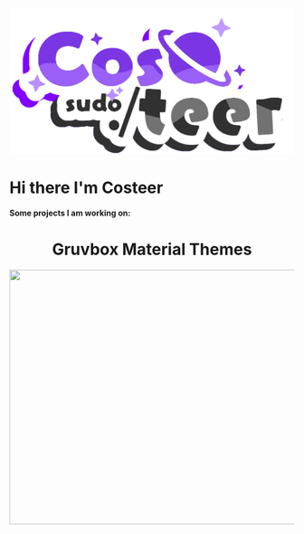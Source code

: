 <div align="center">
    <p>
        <img src="https://github.com/Costeer/costeer-s-assets/blob/c0227eca833f0d10feb08acd90358889560db914/other/VtuberisedCosteer.png" alt="Descriptive Text for the GIF" />
    </p>
</div>

# Hi there I'm Costeer


#### Some projects I am working on:

<div align="center">
     <h1> Gruvbox Material Themes </h1>
</div>
<div align="center">
    <img src="https://github.com/user-attachments/assets/50cf545a-d81b-4177-a9b6-676df7475710" 
        width="600" 
        height="450">
</div>


